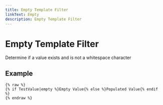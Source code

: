 ```yaml
---
title: Empty Template Filter
linkText: Empty
description: Empty Template Filter
---
```


# Empty Template Filter

Determine if a value exists and is not a whitespace character

## Example

```text
{% raw %}
{% if TestValue|empty %}Empty Value{% else %}Populated Value{% endif %}
{% endraw %}
```
